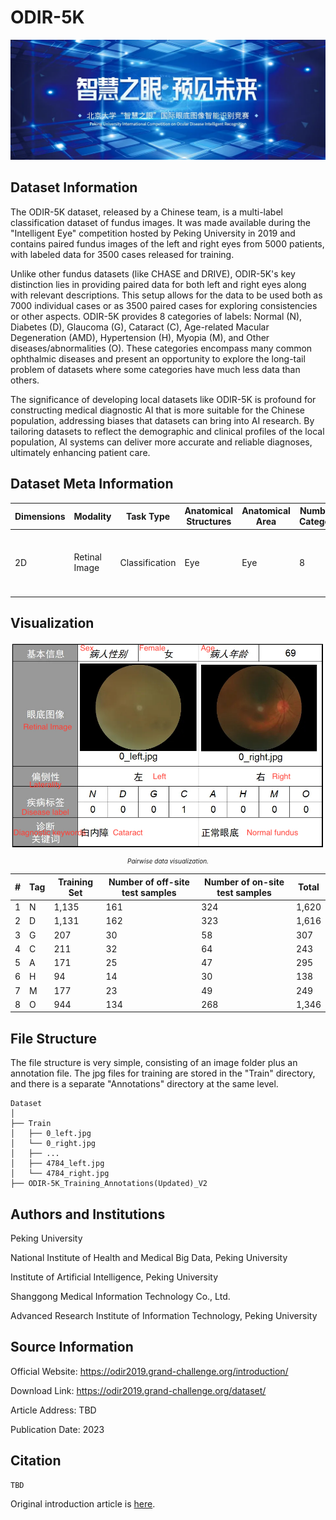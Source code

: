 # ODIR-5K

<div align="center">
    <a href="https://github.com/openmedlab/"><img width="700px" height="auto" src="appendix/ODIR-5K_0.webp"></a>
</div>
<p style="text-align:center;font-size:10px;"><em></em></p>

## Dataset Information

The ODIR-5K dataset, released by a Chinese team, is a multi-label classification dataset of fundus images. It was made available during the "Intelligent Eye" competition hosted by Peking University in 2019 and contains paired fundus images of the left and right eyes from 5000 patients, with labeled data for 3500 cases released for training.

Unlike other fundus datasets (like CHASE and DRIVE), ODIR-5K's key distinction lies in providing paired data for both left and right eyes along with relevant descriptions. This setup allows for the data to be used both as 7000 individual cases or as 3500 paired cases for exploring consistencies or other aspects. ODIR-5K provides 8 categories of labels: Normal (N), Diabetes (D), Glaucoma (G), Cataract (C), Age-related Macular Degeneration (AMD), Hypertension (H), Myopia (M), and Other diseases/abnormalities (O). These categories encompass many common ophthalmic diseases and present an opportunity to explore the long-tail problem of datasets where some categories have much less data than others. 

The significance of developing local datasets like ODIR-5K is profound for constructing medical diagnostic AI that is more suitable for the Chinese population, addressing biases that datasets can bring into AI research. By tailoring datasets to reflect the demographic and clinical profiles of the local population, AI systems can deliver more accurate and reliable diagnoses, ultimately enhancing patient care.

## Dataset Meta Information

| Dimensions | Modality      | Task Type       | Anatomical Structures | Anatomical Area | Number of Categories | Data Volume                         | File Format |
|------------|---------------|-----------------|-----------------------|-----------------|----------------------|-------------------------------------|-------------|
| 2D         | Retinal Image | Classification  | Eye                   | Eye       | 8                    | 3500 for training, 1500 for testing | jpg         |



## Visualization

<div align="center">
    <a href="https://github.com/openmedlab/"><img width="700px" height="auto" src="appendix/ODIR-5K_1.jpeg"></a>
</div>
<p style="text-align:center;font-size:10px;"><em> Pairwise data visualization.</em></p>

| #  | Tag | Training Set | Number of off-site test samples | Number of on-site test samples | Total |
|----|-----|--------------|----------------|--------------------------------|-------|
| 1  | N   | 1,135        | 161            | 324                            | 1,620 |
| 2  | D   | 1,131        | 162            | 323                            | 1,616 |
| 3  | G   | 207          | 30             | 58                             | 307   |
| 4  | C   | 211          | 32             | 64                             | 243   |
| 5  | A   | 171          | 25             | 47                             | 295   |
| 6  | H   | 94           | 14             | 30                             | 138   |
| 7  | M   | 177          | 23             | 49                             | 249   |
| 8  | O   | 944          | 134            | 268                            | 1,346 |


## File Structure

The file structure is very simple, consisting of an image folder plus an annotation file. The jpg files for training are stored in the "Train" directory, and there is a separate "Annotations" directory at the same level.

``` 
Dataset
│
├── Train
│   ├── 0_left.jpg
│   └── 0_right.jpg
│   ├── ...
│   ├── 4784_left.jpg
│   └── 4784_right.jpg
├── ODIR-5K_Training_Annotations(Updated)_V2
```

## Authors and Institutions

Peking University

National Institute of Health and Medical Big Data, Peking University

Institute of Artificial Intelligence, Peking University

Shanggong Medical Information Technology Co., Ltd.

Advanced Research Institute of Information Technology, Peking University


## Source Information

Official Website: https://odir2019.grand-challenge.org/introduction/

Download Link: https://odir2019.grand-challenge.org/dataset/

Article Address: TBD

Publication Date: 2023

## Citation

``` 
TBD
```

Original introduction article is [here](https://zhuanlan.zhihu.com/p/666837714).